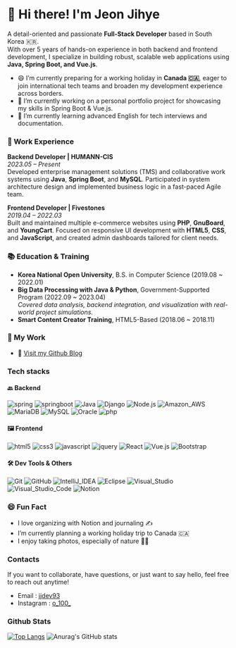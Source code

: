 # 👋 Hi there! I'm Jeon Jihye

A detail-oriented and passionate **Full-Stack Developer** based in South Korea 🇰🇷.  
With over 5 years of hands-on experience in both backend and frontend development, I specialize in building robust, scalable web applications using **Java, Spring Boot, and Vue.js**.

- 😄 I’m currently preparing for a working holiday in **Canada 🇨🇦**, eager to join international tech teams and broaden my development experience across borders.
- 🔭 I’m currently working on a personal portfolio project for showcasing my skills in Spring Boot & Vue.js.
- 🌱 I’m currently learning advanced English for tech interviews and documentation.

<!--
Here are some ideas to get you started:

- 🔭 I’m currently working on ...
- 🌱 I’m currently learning ...
- 👯 I’m looking to collaborate on ...
- 🤔 I’m looking for help with ...
- 💬 Ask me about ...
- 📫 How to reach me: ...
- 😄 Pronouns: ...
- ⚡ Fun fact: ...
-->



### 💼 Work Experience

**Backend Developer | HUMANN-CIS**  
_2023.05 – Present_  
Developed enterprise management solutions (TMS) and collaborative work systems using **Java**, **Spring Boot**, and **MySQL**. Participated in system architecture design and implemented business logic in a fast-paced Agile team.

**Frontend Developer | Fivestones**  
_2019.04 – 2022.03_  
Built and maintained multiple e-commerce websites using **PHP**, **GnuBoard**, and **YoungCart**. Focused on responsive UI development with **HTML5**, **CSS**, and **JavaScript**, and created admin dashboards tailored for client needs.



### 📚 Education & Training
- **Korea National Open University**, B.S. in Computer Science (2019.08 ~ 2022.01)  
- **Big Data Processing with Java & Python**, Government-Supported Program (2022.09 ~ 2023.04)  
  _Covered data analysis, backend integration, and visualization with real-world project simulations._
- **Smart Content Creator Training**, HTML5-Based (2018.06 ~ 2018.11)



### 🔗 My Work

- 📘 [Visit my Github Blog](https://jjdev93.github.io)



### Tech stacks
#### 🔙 Backend
![spring](http://img.shields.io/badge/-spring-6DB33F?style=for-the-badge&logo=spring&logoColor=white)
![springboot](http://img.shields.io/badge/-springboot-6DB33F?style=for-the-badge&logo=springboot&logoColor=white)
![Java](http://img.shields.io/badge/-Java-ED8B00?style=for-the-badge&logo=java&logoColor=white)
![Django](http://img.shields.io/badge/-Django-092E20?style=for-the-badge&logo=django&logoColor=white)
![Node.js](http://img.shields.io/badge/-Node.js-43853D?style=for-the-badge&logo=node.js&logoColor=white)
![Amazon_AWS](http://img.shields.io/badge/-Amazon_AWS-232F3E?style=for-the-badge&logo=amazon-aws&logoColor=white)
![MariaDB](http://img.shields.io/badge/-MariaDB-003545?style=for-the-badge&logo=mariadb&logoColor=white)
![MySQL](http://img.shields.io/badge/-MySQL-005C84?style=for-the-badge&logo=mysql&logoColor=white)
![Oracle](http://img.shields.io/badge/-Oracle-F80000?style=for-the-badge&logo=Oracle&logoColor=white)
![php](http://img.shields.io/badge/-php-777BB4?style=for-the-badge&logo=php&logoColor=white)

#### 🖼️ Frontend
![html5](http://img.shields.io/badge/-html5-E34F26?style=for-the-badge&logo=html5&logoColor=white)
![css3](http://img.shields.io/badge/-css3-1572B6?style=for-the-badge&logo=css3&logoColor=white)
![javascript](http://img.shields.io/badge/-javascript-F7DF1E?style=for-the-badge&logo=javascript&logoColor=white)
![jquery](http://img.shields.io/badge/-jquery-0769AD?style=for-the-badge&logo=jquery&logoColor=white)
![React](http://img.shields.io/badge/-React-20232A?style=for-the-badge&logo=react&logoColor=61DAFB)
![Vue.js](http://img.shields.io/badge/-Vue.js-35495E?style=for-the-badge&logo=vuedotjs&logoColor=4FC08D)
![Bootstrap](http://img.shields.io/badge/-Bootstrap-563D7C?style=for-the-badge&logo=Bootstrap&logoColor=white)

#### 🛠️ Dev Tools & Others
![Git](https://img.shields.io/badge/GIT-E44C30?style=for-the-badge&logo=git&logoColor=white)
![GitHub](http://img.shields.io/badge/-github-181717?style=for-the-badge&logo=github&logoColor=white)
![IntelliJ_IDEA](http://img.shields.io/badge/-IntelliJ_IDEA-000000?style=for-the-badge&logo=intellij-idea&logoColor=white)
![Eclipse](http://img.shields.io/badge/-Eclipse-2C2255?style=for-the-badge&logo=eclipse&logoColor=white)
![Visual_Studio](http://img.shields.io/badge/-Visual_Studio-5C2D91?style=for-the-badge&logo=visual%20studio&logoColor=white)
![Visual_Studio_Code](http://img.shields.io/badge/-Visual_Studio_Code-0078D4?style=for-the-badge&logo=visual%20studio%20code&logoColor=white)
![Notion](https://img.shields.io/badge/Notion-000000?style=for-the-badge&logo=notion&logoColor=white)



### 😄 Fun Fact
- I love organizing with Notion and journaling ✍️
- I’m currently planning a working holiday trip to Canada 🇨🇦
- I enjoy taking photos, especially of nature 🌿📸



### Contacts
If you want to collaborate, have questions, or just want to say hello, feel free to reach out anytime!
- Email : [jjdev93](mailto:jjdev93@gmail.com)
- Instagram : [o_100_](https://www.instagram.com/o_100_/)



### Github Stats
[![Top Langs](https://github-readme-stats.vercel.app/api/top-langs/?username=JJDev93&layout=compact)](https://github.com/anuraghazra/github-readme-stats)
![Anurag's GitHub stats](https://github-readme-stats.vercel.app/api?username=JJDev93&hide=contribs,prs&show_icons=true&theme=graywhite)

